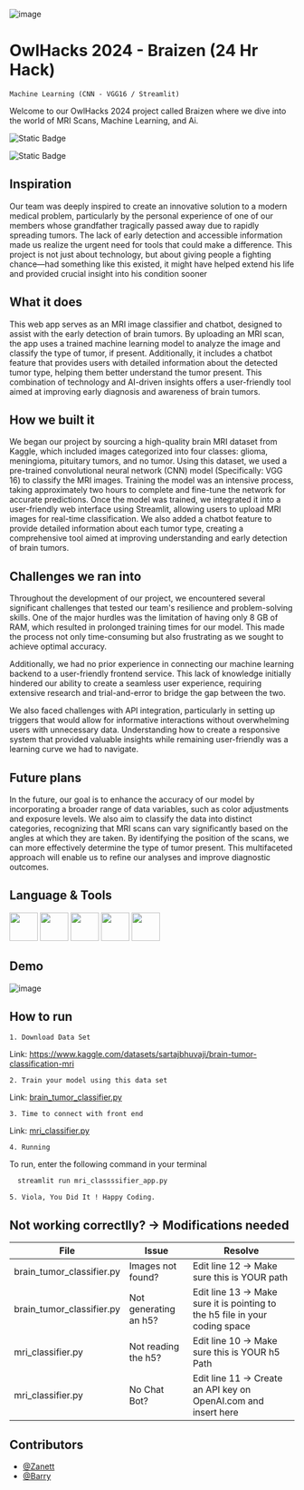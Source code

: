 

 ![image](https://github.com/user-attachments/assets/ac6d4682-4874-4894-b607-fb599c56e801)

# OwlHacks 2024 - Braizen (24 Hr Hack)

`Machine Learning (CNN - VGG16 / Streamlit)`

Welcome to our OwlHacks 2024 project called Braizen where we dive into the world of MRI Scans, Machine Learning, and Ai.

![Static Badge](https://img.shields.io/badge/Temple_University-2024-red)

![Static Badge](https://img.shields.io/badge/Made_with-Love%3C3-pink)



## Inspiration
Our team was deeply inspired to create an innovative solution to a modern medical problem, particularly by the personal experience of one of our members whose grandfather tragically passed away due to rapidly spreading tumors. The lack of early detection and accessible information made us realize the urgent need for tools that could make a difference. This project is not just about technology, but about giving people a fighting chance—had something like this existed, it might have helped extend his life and provided crucial insight into his condition sooner
## What it does
This web app serves as an MRI image classifier and chatbot, designed to assist with the early detection of brain tumors. By uploading an MRI scan, the app uses a trained machine learning model to analyze the image and classify the type of tumor, if present. Additionally, it includes a chatbot feature that provides users with detailed information about the detected tumor type, helping them better understand the tumor present. This combination of technology and AI-driven insights offers a user-friendly tool aimed at improving early diagnosis and awareness of brain tumors.
## How we built it
We began our project by sourcing a high-quality brain MRI dataset from Kaggle, which included images categorized into four classes: glioma, meningioma, pituitary tumors, and no tumor. Using this dataset, we used a pre-trained convolutional neural network (CNN) model (Specifically: VGG 16) to classify the MRI images. Training the model was an intensive process, taking approximately two hours to complete and fine-tune the network for accurate predictions. Once the model was trained, we integrated it into a user-friendly web interface using Streamlit, allowing users to upload MRI images for real-time classification. We also added a chatbot feature to provide detailed information about each tumor type, creating a comprehensive tool aimed at improving understanding and early detection of brain tumors.
## Challenges we ran into
Throughout the development of our project, we encountered several significant challenges that tested our team's resilience and problem-solving skills. One of the major hurdles was the limitation of having only 8 GB of RAM, which resulted in prolonged training times for our model. This made the process not only time-consuming but also frustrating as we sought to achieve optimal accuracy.

Additionally, we had no prior experience in connecting our machine learning backend to a user-friendly frontend service. This lack of knowledge initially hindered our ability to create a seamless user experience, requiring extensive research and trial-and-error to bridge the gap between the two.

We also faced challenges with API integration, particularly in setting up triggers that would allow for informative interactions without overwhelming users with unnecessary data. Understanding how to create a responsive system that provided valuable insights while remaining user-friendly was a learning curve we had to navigate.
## Future plans
In the future, our goal is to enhance the accuracy of our model by incorporating a broader range of data variables, such as color adjustments and exposure levels. We also aim to classify the data into distinct categories, recognizing that MRI scans can vary significantly based on the angles at which they are taken. By identifying the position of the scans, we can more effectively determine the type of tumor present. This multifaceted approach will enable us to refine our analyses and improve diagnostic outcomes.



## Language & Tools
<img src="https://cdn.jsdelivr.net/gh/devicons/devicon@latest/icons/python/python-original-wordmark.svg" 
     width="50" 
     height="50" /> <img src="https://cdn.jsdelivr.net/gh/devicons/devicon@latest/icons/pandas/pandas-original.svg" 
     width="50"
     height="50"/> <img src="https://cdn.jsdelivr.net/gh/devicons/devicon@latest/icons/streamlit/streamlit-original.svg" 
     width="50"
     height="50"/> <img src="https://cdn.jsdelivr.net/gh/devicons/devicon@latest/icons/keras/keras-original.svg" 
     width="50"
     height="50"/> <img src="https://cdn.jsdelivr.net/gh/devicons/devicon@latest/icons/tensorflow/tensorflow-original.svg" 
     width="50"
     height="50"/>

## Demo

![image](https://github.com/user-attachments/assets/fb675aea-8c1b-4513-95d8-7cdb7272a267)

## How to run

`1. Download Data Set`

Link: https://www.kaggle.com/datasets/sartajbhuvaji/brain-tumor-classification-mri

`2. Train your model using this data set`

Link: [ brain_tumor_classifier.py](https://github.com/ZDavila3/Braizen-Brain-tumor-classification/blob/68ae1cf62ddd4e8efd75d9530a027ece5b05102d/brain_tumor_classifier.py)


`3. Time to connect with front end`

Link: [ mri_classifier.py](https://github.com/ZDavila3/Braizen-Brain-tumor-classification/blob/68ae1cf62ddd4e8efd75d9530a027ece5b05102d/mri_classifier.py)


`4. Running`

To run, enter the following command in your terminal

```bash
  streamlit run mri_classssifier_app.py
```
`5. Viola, You Did It ! Happy Coding.`

## Not working correctlly? -> Modifications needed

| File                      | Issue                 | Resolve                                                                      |
| -----------------         | ----------------------|------------------------------------------------------------------------------|
| brain_tumor_classifier.py | Images not found?     | Edit line 12 -> Make sure this is YOUR path                                  |
| brain_tumor_classifier.py | Not generating an h5? | Edit line 13 -> Make sure it is pointing to the h5 file in your coding space |
| mri_classifier.py         | Not reading the h5?   | Edit line 10 -> Make sure this is YOUR h5 Path                               |
| mri_classifier.py         | No Chat Bot?          | Edit line 11 -> Create an API key on OpenAI.com and insert here              |


## Contributors
- [@Zanett](https://github.com/ZDavila3)
- [@Barry](https://github.com/mikey6002)
